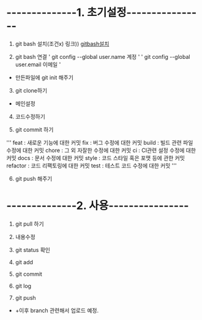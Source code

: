 # --------------1. 초기설정----------------

1. git bash 설치(조건x)
링크))
[gitbash설치](https://git-scm.com/downloads)

2. git bash 연결
' git config --global user.name 계정 '
' git config --global user.email 이메일 '
- 만든파일에 git init 해주기

3. git clone하기
- 메인설정 

4. 코드수정하기

5. git commit 하기 

'''
feat : 새로운 기능에 대한 커밋
fix : 버그 수정에 대한 커밋
build : 빌드 관련 파일 수정에 대한 커밋
chore : 그 외 자잘한 수정에 대한 커밋
ci : CI관련 설정 수정에 대한 커밋
docs : 문서 수정에 대한 커밋
style : 코드 스타일 혹은 포맷 등에 관한 커밋
refactor :  코드 리팩토링에 대한 커밋
test : 테스트 코드 수정에 대한 커밋
'''

6. git push 해주기


# --------------2. 사용----------------

1. git pull 하기

2. 내용수정

3. git status 확인

4. git add

5. git commit

6. git log

7. git push  


+ +이후 branch 관련해서 업로드 예정.